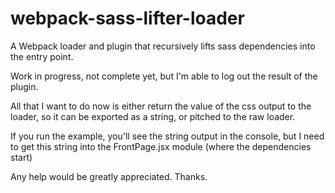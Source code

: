 # webpack-sass-lifter-loader
A Webpack loader and plugin that recursively lifts sass dependencies into the entry point. 

Work in progress, not complete yet, but I'm able to log out the result of the plugin.  

All that I want to do now is either return the value of the css output to the loader, so it can be exported as a string, or pitched to the raw loader.

If you run the example, you'll see the string output in the console, but I need to get this string into the FrontPage.jsx module (where the dependencies start)

Any help would be greatly appreciated.  Thanks.
